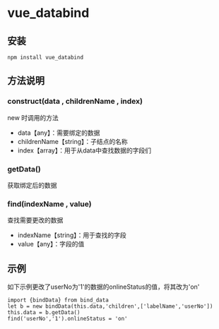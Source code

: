 # vue_databind

## 安装

`npm install vue_databind`

## 方法说明

### construct(data , childrenName , index)

new 时调用的方法

* data【any】：需要绑定的数据
* childrenName【string】：子结点的名称
* index【array】：用于从data中查找数据的字段们

### getData()

获取绑定后的数据

### find(indexName , value)

查找需要更改的数据

* indexName【string】：用于查找的字段
* value【any】：字段的值

## 示例

如下示例更改了userNo为'1'的数据的onlineStatus的值，将其改为'on'

`import {bindData} from bind_data`  
`let b = new bindData(this.data,'children',['labelName','userNo'])`  
`this.data = b.getData()`  
`find('userNo','1').onlineStatus = 'on'`  
